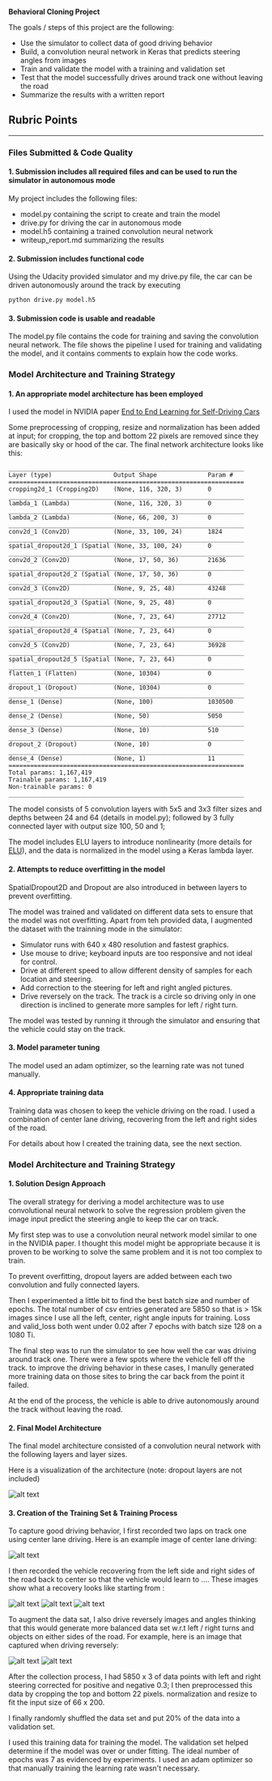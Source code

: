 **Behavioral Cloning Project**

The goals / steps of this project are the following:
* Use the simulator to collect data of good driving behavior
* Build, a convolution neural network in Keras that predicts steering angles from images
* Train and validate the model with a training and validation set
* Test that the model successfully drives around track one without leaving the road
* Summarize the results with a written report


[//]: # (Image References)

[image1]: ./examples/cnn-architecture-624x890.png "Model Visualization"
[image2]: ./examples/center_2017_05_20_23_08_33_486.jpg "Center driving"
[image3]: ./examples/right_2017_05_20_23_31_08_759.jpg "Recovery Image"
[image4]: ./examples/right_2017_05_20_23_31_09_236.jpg "Recovery Image"
[image5]: ./examples/right_2017_05_20_23_31_09_857.jpg "Recovery Image"
[image6]: ./examples/right_2017_05_20_22_50_34_308.jpg "Reverse driving"
[image7]: ./examples/right_2017_05_20_22_50_41_648.jpg "Reverse driving"

## Rubric Points


---
### Files Submitted & Code Quality

#### 1. Submission includes all required files and can be used to run the simulator in autonomous mode

My project includes the following files:
* model.py containing the script to create and train the model
* drive.py for driving the car in autonomous mode
* model.h5 containing a trained convolution neural network 
* writeup_report.md summarizing the results

#### 2. Submission includes functional code
Using the Udacity provided simulator and my drive.py file, the car can be driven autonomously around the track by executing 
```sh
python drive.py model.h5
```

#### 3. Submission code is usable and readable

The model.py file contains the code for training and saving the convolution neural network. The file shows the pipeline I used for training and validating the model, and it contains comments to explain how the code works.

### Model Architecture and Training Strategy

#### 1. An appropriate model architecture has been employed

I used the model in NVIDIA paper [End to End Learning for Self-Driving Cars](https://arxiv.org/pdf/1604.07316v1.pdf)

Some preprocessing of cropping, resize and normalization has been added at input; for cropping, the top and bottom 22 pixels are removed since they are basically sky or hood of the car.
The final network architecture looks like this:

```
_________________________________________________________________
Layer (type)                 Output Shape              Param #
=================================================================
cropping2d_1 (Cropping2D)    (None, 116, 320, 3)       0
_________________________________________________________________
lambda_1 (Lambda)            (None, 116, 320, 3)       0
_________________________________________________________________
lambda_2 (Lambda)            (None, 66, 200, 3)        0
_________________________________________________________________
conv2d_1 (Conv2D)            (None, 33, 100, 24)       1824
_________________________________________________________________
spatial_dropout2d_1 (Spatial (None, 33, 100, 24)       0
_________________________________________________________________
conv2d_2 (Conv2D)            (None, 17, 50, 36)        21636
_________________________________________________________________
spatial_dropout2d_2 (Spatial (None, 17, 50, 36)        0
_________________________________________________________________
conv2d_3 (Conv2D)            (None, 9, 25, 48)         43248
_________________________________________________________________
spatial_dropout2d_3 (Spatial (None, 9, 25, 48)         0
_________________________________________________________________
conv2d_4 (Conv2D)            (None, 7, 23, 64)         27712
_________________________________________________________________
spatial_dropout2d_4 (Spatial (None, 7, 23, 64)         0
_________________________________________________________________
conv2d_5 (Conv2D)            (None, 7, 23, 64)         36928
_________________________________________________________________
spatial_dropout2d_5 (Spatial (None, 7, 23, 64)         0
_________________________________________________________________
flatten_1 (Flatten)          (None, 10304)             0
_________________________________________________________________
dropout_1 (Dropout)          (None, 10304)             0
_________________________________________________________________
dense_1 (Dense)              (None, 100)               1030500
_________________________________________________________________
dense_2 (Dense)              (None, 50)                5050
_________________________________________________________________
dense_3 (Dense)              (None, 10)                510
_________________________________________________________________
dropout_2 (Dropout)          (None, 10)                0
_________________________________________________________________
dense_4 (Dense)              (None, 1)                 11
=================================================================
Total params: 1,167,419
Trainable params: 1,167,419
Non-trainable params: 0
_________________________________________________________________
```
The model consists of 5 convolution layers with 5x5 and 3x3 filter sizes and depths between 24 and 64 (details in model.py); followed by 3 fully connected layer with output size 100, 50 and 1;

The model includes ELU layers to introduce nonlinearity (more details for [ELU](http://www.picalike.com/blog/2015/11/28/relu-was-yesterday-tomorrow-comes-elu/)), and the data is normalized in the model using a Keras lambda layer. 

#### 2. Attempts to reduce overfitting in the model

SpatialDropout2D and Dropout are also introduced in between layers to prevent overfitting.

The model was trained and validated on different data sets to ensure that the model was not overfitting. Apart from teh provided data, I augmented the dataset with the trainning mode in the simulator:
* Simulator runs with 640 x 480 resolution and fastest graphics.
* Use mouse to drive; keyboard inputs are too responsive and not ideal for control.
* Drive at different speed to allow different density of samples for each location and steering.
* Add correction to the steering for left and right angled pictures.
* Drive reversely on the track. The track is a circle so driving only in one direction is inclined to generate more samples for left / right turn.

The model was tested by running it through the simulator and ensuring that the vehicle could stay on the track.

#### 3. Model parameter tuning

The model used an adam optimizer, so the learning rate was not tuned manually.

#### 4. Appropriate training data

Training data was chosen to keep the vehicle driving on the road. I used a combination of center lane driving, recovering from the left and right sides of the road.

For details about how I created the training data, see the next section. 

### Model Architecture and Training Strategy

#### 1. Solution Design Approach

The overall strategy for deriving a model architecture was to use convolutional neural network to solve the regression problem given the image input predict the steering angle to keep the car on track.

My first step was to use a convolution neural network model similar to one in the NVIDIA paper. I thought this model might be appropriate because it is proven to be working to solve the same problem and it is not too complex to train.

To prevent overfitting, dropout layers are added between each two convolution and fully connected layers.

Then I experimented a little bit to find the best batch size and number of epochs. The total number of csv entries generated are 5850 so that is > 15k images since I use all the left, center, right angle inputs for training. Loss and valid_loss both went under 0.02 after 7 epochs with batch size 128 on a 1080 Ti.

The final step was to run the simulator to see how well the car was driving around track one. There were a few spots where the vehicle fell off the track. to improve the driving behavior in these cases, I manully generated more training data on those sites to bring the car back from the point it failed.

At the end of the process, the vehicle is able to drive autonomously around the track without leaving the road.

#### 2. Final Model Architecture

The final model architecture consisted of a convolution neural network with the following layers and layer sizes.

Here is a visualization of the architecture (note: dropout layers are not included)

![alt text][image1]

#### 3. Creation of the Training Set & Training Process

To capture good driving behavior, I first recorded two laps on track one using center lane driving. Here is an example image of center lane driving:

![alt text][image2]

I then recorded the vehicle recovering from the left side and right sides of the road back to center so that the vehicle would learn to .... These images show what a recovery looks like starting from :

![alt text][image3]
![alt text][image4]
![alt text][image5]


To augment the data sat, I also drive reversely images and angles thinking that this would generate more balanced data set w.r.t left / right turns and objects on either sides of the road. For example, here is an image that captured when driving reversely:

![alt text][image6]
![alt text][image7]

After the collection process, I had 5850 x 3 of data points with left and right steering corrected for positive and negative 0.3; I then preprocessed this data by cropping the top and bottom 22 pixels. normalization and resize to fit the input size of 66 x 200.

I finally randomly shuffled the data set and put 20% of the data into a validation set. 

I used this training data for training the model. The validation set helped determine if the model was over or under fitting. The ideal number of epochs was 7 as evidenced by experiments. I used an adam optimizer so that manually training the learning rate wasn't necessary.
